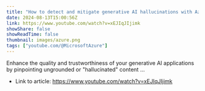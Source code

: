 ```yaml
---
title: "How to detect and mitigate generative AI hallucinations with Azure AI Content Safety"
date: 2024-08-13T15:00:56Z
link: https://www.youtube.com/watch?v=xEJIqJIjimk
showShare: false
showReadTime: false
thumbnail: images/azure.png
tags: ["youtube.com/@MicrosoftAzure"]
---
```

Enhance the quality and trustworthiness of your generative AI applications by pinpointing ungrounded or "hallucinated" content ...

- Link to article: https://www.youtube.com/watch?v=xEJIqJIjimk